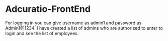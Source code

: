 # Adcuratio-FrontEnd
For logging in you can give username  as admin1 and password as Admin1@1234.
I have created a list of admins who are authorized to enter to login and see the list of employees.

